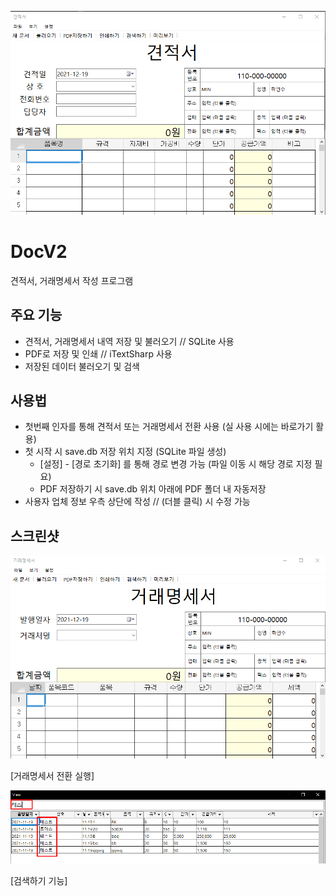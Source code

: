 ![Screenshot_01.png](Screenshot/Screenshot_01.png)

# DocV2

견적서, 거래명세서 작성 프로그램

## 주요 기능

- 견적서, 거래명세서 내역 저장 및 불러오기  // SQLite 사용
- PDF로 저장 및 인쇄  // iTextSharp 사용
- 저장된 데이터 불러오기 및 검색

## 사용법

- 첫번째 인자를 통해 견적서 또는 거래명세서 전환 사용 (실 사용 시에는 바로가기 활용)
- 첫 시작 시 save.db 저장 위치 지정 (SQLite 파일 생성)
  - [설정] - [경로 초기화] 를 통해 경로 변경 가능 (파일 이동 시 해당 경로 지정 필요)
  - PDF 저장하기 시 save.db 위치 아래에 PDF 폴더 내 자동저장
- 사용자 업체 정보 우측 상단에 작성 // (더블 클릭) 시 수정 가능

## 스크린샷

![Screenshot_02.png](Screenshot/Screenshot_02.png)

[거래명세서 전환 실행]

![Screenshot_03.png](Screenshot/Screenshot_03.png)

[검색하기 기능]
